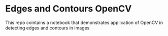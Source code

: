 # Edges and Contours OpenCV
 This repo cointains a notebook that demonstrates application of OpenCV in detecting edges and contours in images
